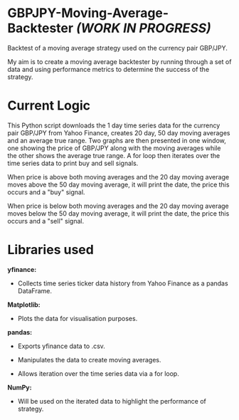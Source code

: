 # GBPJPY-Moving-Average-Backtester ***(WORK IN PROGRESS)***

Backtest of a moving average strategy used on the currency pair GBP/JPY.

My aim is to create a moving average backtester by running through a set of data and using performance metrics to determine the success of the strategy.

# Current Logic

This Python script downloads the 1 day time series data for the currency pair GBP/JPY from Yahoo Finance, creates 20 day, 50 day moving averages and an average true range. Two graphs are then presented in one window, one showing the price of GBP/JPY along with the moving averages while the other shows the average true range. A for loop then iterates over the time series data to print buy and sell signals.

When price is above both moving averages and the 20 day moving average moves above the 50 day moving average, it will print the date, the price this occurs and a "buy" signal.

When price is below both moving averages and the 20 day moving average moves below the 50 day moving average, it will print the date, the price this occurs and a "sell" signal.

# Libraries used
**yfinance:**

- Collects time series ticker data history from Yahoo Finance as a pandas DataFrame.

**Matplotlib:**

- Plots the data for visualisation purposes.


**pandas:**

- Exports yfinance data to .csv.


- Manipulates the data to create moving averages.


- Allows iteration over the time series data via a for loop.


**NumPy:**

- Will be used on the iterated data to highlight the performance of strategy.
